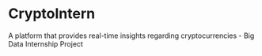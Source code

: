 # CryptoIntern
A platform that provides real-time insights regarding cryptocurrencies - Big Data Internship Project
